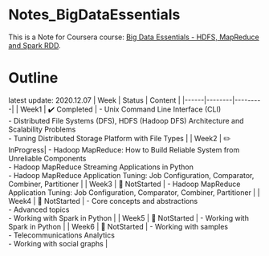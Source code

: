 # Notes_BigDataEssentials
This is a Note for Coursera course: [Big Data Essentials - HDFS, MapReduce and Spark RDD](https://www.coursera.org/learn/big-data-essentials/home/welcome).


# Outline
latest update: 2020.12.07
| Week | Status | Content |
|------|--------|---------|
| Week1 | :heavy_check_mark: Completed | - Unix Command Line Interface (CLI) <br> - Distributed File Systems (DFS), HDFS (Hadoop DFS) Architecture and Scalability Problems <br> - Tuning Distributed Storage Platform with File Types | 
| Week2 | :pencil2: InProgress| - Hadoop MapReduce: How to Build Reliable System from Unreliable Components <br> - Hadoop MapReduce Streaming Applications in Python <br> - Hadoop MapReduce Application Tuning: Job Configuration, Comparator, Combiner, Partitioner | 
| Week3 | :pushpin: NotStarted | - Hadoop MapReduce Application Tuning: Job Configuration, Comparator, Combiner, Partitioner |
| Week4 | :pushpin: NotStarted | - Core concepts and abstractions <br> - Advanced topics <br> - Working with Spark in Python |
| Week5 | :pushpin: NotStarted | - Working with Spark in Python |
| Week6 | :pushpin: NotStarted | - Working with samples <br> - Telecommunications Analytics <br> - Working with social graphs |
